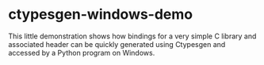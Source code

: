 # ctypesgen-windows-demo
This little demonstration shows how bindings for a very simple C library and associated header can be quickly generated using Ctypesgen and accessed by a Python program on Windows.

